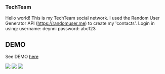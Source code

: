 ### TechTeam

Hello world!
This is my TechTeam social network. I used the Random User Generator 
API (https://randomuser.me) to create my 'contacts'. 
Login in using:
username: deynni
password: abc123

## DEMO

See DEMO [here](https://deynnialmazan.github.io/techteam/)

![](https://img.shields.io/badge/HTML5-E34F26?style=for-the-badge&logo=html5&logoColor=white) ![](https://img.shields.io/badge/CSS3-1572B6?style=for-the-badge&logo=css3&logoColor=white) ![](https://img.shields.io/badge/JavaScript-F7DF1E?style=for-the-badge&logo=javascript&logoColor=black)